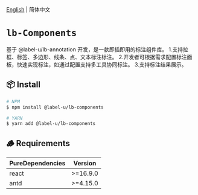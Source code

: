 [English](./README_en-US.md) | 简体中文

# `lb-Components`

基于 @label-u/lb-annotation 开发，是一款即插即用的标注组件库。
1.支持拉框、标签、多边形、线条、点、文本标注标注。
2.开发者可根据需求配置标注面板，快速实现标注，如通过配置支持多工具协同标注。
3.支持标注结果展示。

## 📦 Install

```bash
# NPM
$ npm install @label-u/lb-components

# YARN
$ yarn add @label-u/lb-components
```

## 🪵 Requirements

| PureDependencies | Version  |
| ---------------- | -------- |
| react            | >=16.9.0 |
| antd             | >=4.15.0 |

